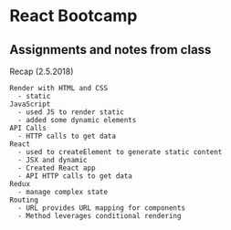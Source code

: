 # React Bootcamp

## Assignments and notes from class

Recap (2.5.2018)

    Render with HTML and CSS 
      - static
    JavaScript 
      - used JS to render static
      - added some dynamic elements
    API Calls 
      - HTTP calls to get data
    React 
      - used to createElement to generate static content
      - JSX and dynamic 
      - Created React app
      - API HTTP calls to get data
    Redux
      - manage complex state
    Routing
      - URL provides URL mapping for components
      - Method leverages conditional rendering
